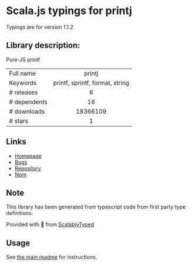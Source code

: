 
# Scala.js typings for printj

Typings are for version 1.1.2

## Library description:
Pure-JS printf

|                    |                 |
| ------------------ | :-------------: |
| Full name          | printj |
| Keywords           | printf, sprintf, format, string |
| # releases         | 6 |
| # dependents       | 16 |
| # downloads        | 18366109 |
| # stars            | 1 |

## Links
- [Homepage](http://sheetjs.com/opensource)
- [Bugs](https://github.com/SheetJS/printj/issues)
- [Repository](https://github.com/SheetJS/printj)
- [Npm](https://www.npmjs.com/package/printj)
    


## Note
This library has been generated from typescript code from first party type definitions.

Provided with :purple_heart: from [ScalablyTyped](https://github.com/oyvindberg/ScalablyTyped)

## Usage
See [the main readme](../../readme.md) for instructions.


